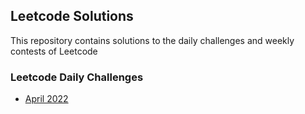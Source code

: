 ## Leetcode Solutions
This repository contains solutions to the daily challenges and weekly contests of Leetcode

### Leetcode Daily Challenges
- [April 2022](https://github.com/sadab-halim/Leetcode-Solutions/tree/main/Leetcode%20Daily%20Challenges/04.%20April%202022)